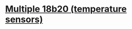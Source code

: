 # [Multiple 18b20 (temperature sensors)](https://lastminuteengineers.com/multiple-ds18b20-esp8266-nodemcu-tutorial/)

